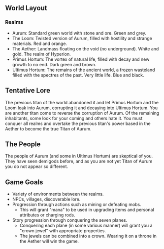 ## World Layout
### Realms
* Aurum: Standard green world with stone and ore. Green and grey.
* The Loom: Twisted version of Aurum, filled with hostility and strange materials. Red and orange.
* The Aether: Landmass floating on the void (no underground). White and gold. The realm of Hyperion.
* Primus Hortum: The vortex of natural life, filled with decay and new growth to no end. Dark green and brown.
* Ultimus Hortum: The remains of the ancient world, a frozen wasteland filled with the spectres of the past. Very little life. Blue and black.

## Tentative Lore
The previous titan of the world abandoned it and let Primus Hortum and the Loom leak into Aurum, corrupting it and decaying into Ultimus Hortum.
You are another titan come to reverse the corruption of Aurum. Of the remaining inhabitants, some look for your coming and others hate it.
You must conquer all realms and overtake the previous titan's power based in the Aether to become the true Titan of Aurum.

## The People
The people of Aurum (and some in Ultimus Hortum) are skeptical of you. They have seen demigods before, and as you are not yet Titan of Aurum you do not appear so different.

## Game Goals
* Variety of environments between the realms.
* NPCs, villages, discoverable lore.
* Progression through actions such as mining or defeating mobs.
	* This will grant "mana" to be used in upgrading items and personal attributes or charging rods.
* Story progression through conquering the seven planes.
	* Conquering each plane (in some various manner) will grant you a "crown jewel" with appropriate properties.
	* The jewels can be combined into a crown. Wearing it on a throne in the Aether will win the game.
